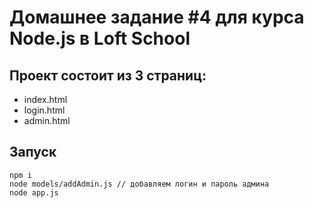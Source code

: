 # Домашнее задание #4 для курса Node.js в Loft School

## Проект состоит из 3 страниц:
* index.html
* login.html
* admin.html

## Запуск
```
npm i
node models/addAdmin.js // добавляем логин и пароль админа
node app.js
```